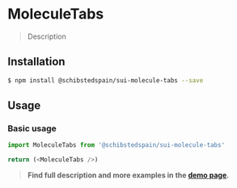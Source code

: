 # MoleculeTabs

> Description

<!-- ![](./assets/preview.png) -->

## Installation

```sh
$ npm install @schibstedspain/sui-molecule-tabs --save
```

## Usage

### Basic usage
```js
import MoleculeTabs from '@schibstedspain/sui-molecule-tabs'

return (<MoleculeTabs />)
```


> **Find full description and more examples in the [demo page](#).**